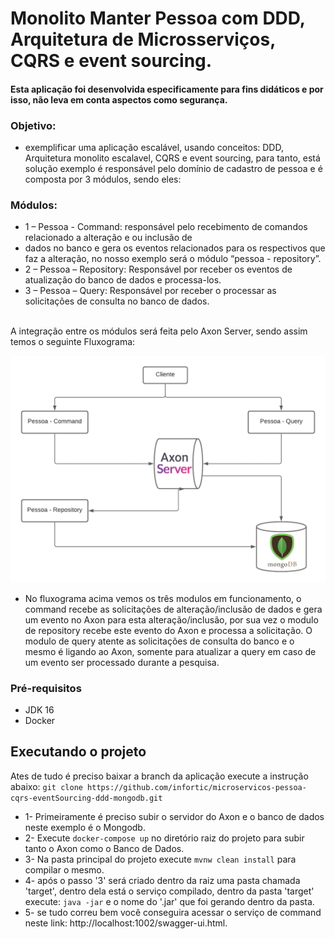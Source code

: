 # Monolito Manter Pessoa com DDD, Arquitetura de Microsserviços, CQRS e event sourcing.

#### Esta aplicação foi desenvolvida especificamente para fins didáticos  e por isso, não leva em conta aspectos como segurança.

### Objetivo:
- exemplificar uma aplicação escalável, usando conceitos: DDD, Arquitetura monolito escalavel,   CQRS e event sourcing, para tanto, está solução exemplo é responsável pelo domínio de cadastro de pessoa e é composta por 3 módulos, sendo eles: 

### Módulos: 
- 1 – Pessoa - Command:  responsável pelo recebimento de comandos relacionado a alteração e ou inclusão de 
- dados no banco e gera os eventos relacionados para os respectivos  que faz a alteração, no nosso exemplo será o módulo “pessoa - repository”.
- 2 – Pessoa – Repository: Responsável por receber os eventos de atualização do banco de dados e processa-los. 
- 3 – Pessoa – Query: Responsável por receber o processar as solicitações de consulta no banco de dados. 
<br/>
A integração entre os módulos será feita pelo Axon Server, sendo assim temos o seguinte Fluxograma: 

![alt text](img/1.png)


- No fluxograma acima vemos os três modulos em funcionamento, o command recebe as solicitações de alteração/inclusão de dados e gera um evento no Axon para esta alteração/inclusão, por sua vez o modulo de repository recebe este evento do Axon e processa a solicitação. O modulo de query atente as solicitações de consulta do banco e o mesmo é ligando ao Axon, somente para atualizar a query em caso de um evento ser processado durante a pesquisa. 

### Pré-requisitos
* JDK 16
* Docker

## Executando o projeto

Ates de tudo é preciso baixar a branch da aplicação execute a instrução abaixo: 
`git clone https://github.com/infortic/microservicos-pessoa-cqrs-eventSourcing-ddd-mongodb.git`

- 1- Primeiramente é preciso subir o servidor do Axon e o banco de dados neste exemplo é o Mongodb.
- 2- Execute `docker-compose up` no diretório raiz do projeto para subir tanto o Axon como o Banco de Dados.
- 3- Na pasta principal do projeto execute `mvnw clean install` para compilar o mesmo.
- 4- após o passo '3' será criado dentro da raiz uma pasta chamada 'target', dentro dela está o serviço compilado, dentro da pasta 'target' execute: `java -jar` e o nome do '.jar' que foi gerando dentro da pasta. 
- 5- se tudo correu bem você conseguira acessar o serviço de command neste link: http://localhost:1002/swagger-ui.html.